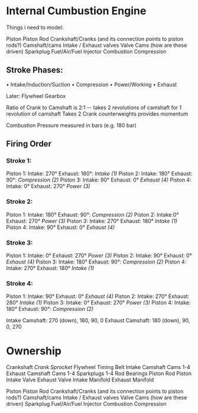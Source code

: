# Internal Cumbustion Engine

Things i need to model:

Piston
Piston Rod
Crankshaft/Cranks (and its connection points to piston rods?)
Camshaft/cams
Intake / Exhaust valves
Valve Cams (how are these driven)
Sparkplug
Fuel/Air/Fuel Injector
Combustion
Compression

## Stroke Phases:
• Intake/Induction/Suction
• Compression
• Power/Working
• Exhaust

Later:
Flywheel
Gearbox

Ratio of Crank to Camshaft is 2:1 -- takes 2 revolutions of camshaft for 1 revolution of camshaft Takes 2 
Crank counterweights provides momentum 

Combustion Pressure measured in bars (e.g. 180 bar)

## Firing Order

### Stroke 1:
Piston 1: Intake: 270° Exhaust: 180°: *Intake (1)*
Piston 2: Intake: 180° Exhaust: 90°: *Compression (2)*
Piston 3: Intake: 90° Exhaust: 0° *Exhaust (4)*
Piston 4: Intake: 0° Exhaust: 270° *Power (3)*


### Stroke 2:
Piston 1: Intake: 180° Exhaust: 90°: *Compression (2)*
Piston 2: Intake:0° Exhaust: 270° *Power (3)*
Piston 3: Intake: 270° Exhaust: 180° *Intake (1)*
Piston 4: Intake: 90° Exhaust: 0° *Exhaust (4)*


### Stroke 3:
Piston 1: Intake: 0° Exhaust: 270° *Power (3)*
Piston 2: Intake: 90° Exhaust: 0° *Exhaust (4)*
Piston 3: Intake: 180° Exhaust: 90°: *Compression (2)*
Piston 4: Intake: 270° Exhaust: 180° *Intake (1)*


### Stroke 4:
Piston 1: Intake: 90° Exhaust: 0° *Exhaust (4)*
Piston 2: Intake: 270° Exhaust: 280° *Intake (1)*
Piston 3: Intake: 0° Exhaust: 270° *Power (3)*
Piston 4: Intake: 180° Exhaust: 90°: *Compression (2)*


Intake Camshaft: 270 (down), 180, 90, 0
Exhaust Camshaft: 180 (down), 90, 0, 270

# Ownership
Crankshaft
*Crank Sprocket*
Flywheel
Timing Belt
Intake Camshaft
Cams 1-4
Exhaust Camshaft
Cams 1-4
Sparkplugs 1-4
Rod Bearings
Piston Rod
Piston
Intake Valve
Exhaust Valve
Intake Manifold
Exhaust Manifold


Piston
Piston Rod
Crankshaft/Cranks (and its connection points to piston rods?)
Camshaft/cams
Intake / Exhaust valves
Valve Cams (how are these driven)
Sparkplug
Fuel/Air/Fuel Injector
Combustion
Compression
